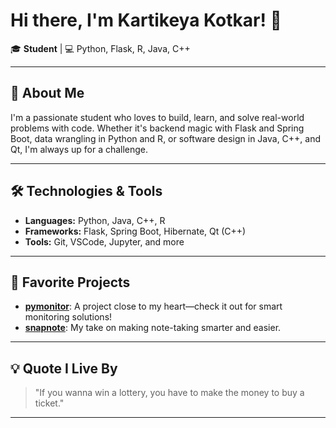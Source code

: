 # Hi there, I'm Kartikeya Kotkar! 👋

🎓 **Student** | 💻 Python, Flask, R, Java, C++

---

## 🚀 About Me

I'm a passionate student who loves to build, learn, and solve real-world problems with code. Whether it's backend magic with Flask and Spring Boot, data wrangling in Python and R, or software design in Java, C++, and Qt, I'm always up for a challenge.

---

## 🛠️ Technologies & Tools

- **Languages:** Python, Java, C++, R
- **Frameworks:** Flask, Spring Boot, Hibernate, Qt (C++)
- **Tools:** Git, VSCode, Jupyter, and more

---

## 🌟 Favorite Projects

- [**pymonitor**](https://github.com/KartikeyaKotkar/pymonitor): A project close to my heart—check it out for smart monitoring solutions!
- [**snapnote**](https://github.com/KartikeyaKotkar/snapnote): My take on making note-taking smarter and easier.

---

## 💡 Quote I Live By

> "If you wanna win a lottery, you have to make the money to buy a ticket."

---
